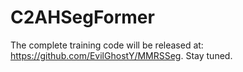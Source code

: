 # C2AHSegFormer
The complete training code will be released at: https://github.com/EvilGhostY/MMRSSeg. Stay tuned.
